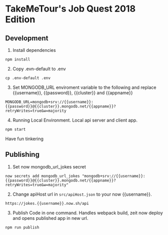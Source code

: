# TakeMeTour's Job Quest 2018 Edition

## Development
1. Install dependencies
```
npm install
```
2. Copy .evn-default to .env
```
cp .env-default .env
```
3. Set MONGODB_URL enviroment variable to the following and replace {{username}}, {{password}}, {{cluster}} and {{appname}}
```
MONGODB_URL=mongodb+srv://{{username}}:{{password}}@{{cluster}}.mongodb.net/{{appname}}?retryWrites=true&w=majority
```
4. Running Local Environment.
Local api server and client app.
```
npm start
```
Have fun tinkering

## Publishing
1. Set now mongodb_url_jokes secret
```
now secrets add mongodb_url_jokes "mongodb+srv://{{username}}:{{password}}@{{cluster}}.mongodb.net/{{appname}}?retryWrites=true&w=majority"
```
2. Change apiHost url in ```src/apiHost.json``` to your now {{username}}.
```
https://jokes.{{username}}.now.sh/api
```
3. Publish Code in one command.
Handles webpack build, zeit now deploy and opens published app in new url.
```
npm run publish
```
